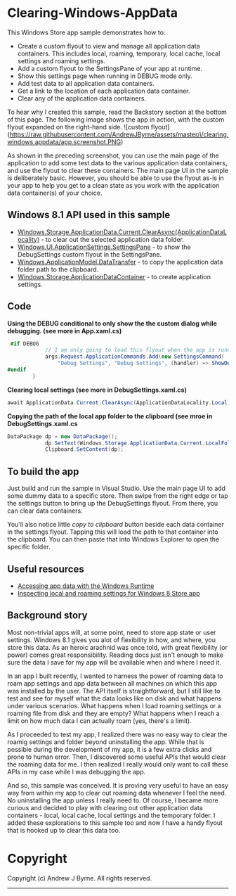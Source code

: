 Clearing-Windows-AppData
========================

This Windows Store app sample demonstrates how to:

 - Create a custom flyout to view and manage all application data containers. This includes local, roaming, temporary, local cache, local settings and roaming settings.
 - Add a custom flyout to the SettingsPane of your app at runtime.
 - Show this settings page when running in DEBUG mode only.
 - Add test data to all application data containers.
 - Get a link to the location of each application data container.
 - Clear any of the application data containers.

To hear why I created this sample, read the Backstory section at the bottom of this page. 
The following image shows the app in action, with the custom flyout expanded on the right-hand side.
![custom flyout] (https://raw.githubusercontent.com/AndrewJByrne/assets/master/i/clearing.windows.appdata/app.screenshot.PNG)

As shown in the preceding screenshot, you can use the main page of the application to add some test data to the various application data containers, and use the flyout to clear these containers. The main page UI in the sample is deliberately basic. However, you should be able to use the flyout as-is in your app to help you get to a clean state as you work with the application data container(s) of your choice. 

Windows 8.1 API used in this sample
-------

 - [Windows.Storage.ApplicationData.Current.ClearAsync(ApplicationDataLocality)](http://msdn.microsoft.com/en-us/library/windows/apps/xaml/hh701425.aspx) - to clear out the selected application data folder.
 - [Windows.UI.ApplicationSettings.SettingsPane](http://msdn.microsoft.com/en-us/library/windows/apps/xaml/windows.ui.applicationsettings.settingspane.aspx) - to show the DebugSettings custom flyout in the SettingsPane.
 - [Windows.ApplicationModel.DataTransfer](http://msdn.microsoft.com/en-us/library/windows/apps/xaml/windows.applicationmodel.datatransfer.aspx) - to copy the application data folder path to the clipboard.
 - [Windows.Storage.ApplicationDataContainer](http://msdn.microsoft.com/en-us/library/windows/apps/xaml/windows.storage.applicationdatacontainer.aspx) - to create application settings.

## Code ##
**Using the DEBUG conditional to only show the the custom dialog while debugging. (see more in App.xaml.cs)**
```csharp
 #if DEBUG 
            // I am only going to load this flyout when the app is running in Debug mode.
            args.Request.ApplicationCommands.Add(new SettingsCommand(
                "Debug Settings", "Debug Settings", (handler) => ShowDebugSettingsFlyout()));
#endif
        }
```

**Clearing local settings (see more in DebugSettings.xaml.cs)**
```csharp
await ApplicationData.Current.ClearAsync(ApplicationDataLocality.Local);
```

**Copying the path of the local app folder to the clipboard (see mroe in DebugSettings.xaml.cs**
```csharp
DataPackage dp = new DataPackage();
            dp.SetText(Windows.Storage.ApplicationData.Current.LocalFolder.Path);
            Clipboard.SetContent(dp);
```

To build the app
----
Just build and run the sample in Visual Studio. Use the main page UI to add some dummy data to a specific store. Then swipe from the right edge or tap the settings button to bring up the DebugSettings flyout. From there, you can clear data containers. 

You'll also notice little *copy to clipboard* button beside each data container in the settings flyout. Tapping this will load the path to that container into the clipboard. You can then paste that into Windows Explorer to open the specific folder. 

Useful resources
-------

 - [Accessing app data with the Windows Runtime](http://msdn.microsoft.com/en-us/library/windows/apps/hh464917.aspx)
 - [Inspecting local and roaming settings for Windows 8 Store app](http://lunarfrog.com/blog/2012/09/13/inspect-app-settings/)

Background story
-------
Most non-trivial apps will, at some point, need to store app state or user settings. Windows 8.1 gives you alot of flexibility in how, and where, you store this data. As an heroic arachnid was once told, with great flexibility (or power) comes great responsibility. Reading docs just isn't enough to make sure the data I save for my app will be available when and where I need it. 

In an app I built recently, I wanted to harness the power of roaming data to roam app settings and app data between all machines on which this app was installed by the user. The API itself is straightforward, but I still like to test and see for myself what the data looks like on disk and what happens under various scenarios. What happens when I load roaming settings or a roaming file from disk and they are empty? What happens when I reach a limit on how much data I can actually roam (yes, there's a limit). 

As I proceeded to test my app, I realized there was no easy way to clear the roamig settings and folder beyond uninstalling the app. While that is possible during the development of my app, it is a few extra clicks and prone to human error. Then, I discovered some useful APIs that would clear the roaming data for me. I then realized I really would only want to call these APIs in my case while I was debugging the app. 

And so, this sample was conceived. It is proving very useful to have an easy way from within my app to clear out roaming data whenever I feel the need. No uninstalling the app unless I really need to. Of course, I became more curious and decided to play with clearing out other application data containers - local, local cache, local settings and the temporary folder. I added these explorations to this sample too and now I have a handy flyout that is hooked up to clear this data too. 

Copyright
=======

Copyright (c) Andrew J Byrne. All rights reserved.

----------
